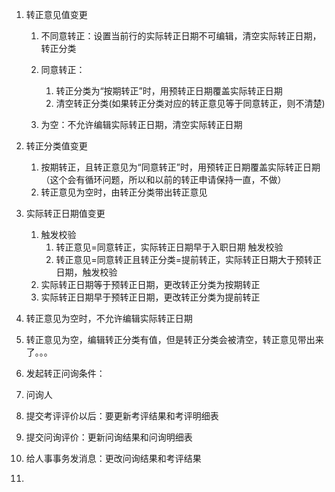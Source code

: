 1. 转正意见值变更
   1. 不同意转正：设置当前行的实际转正日期不可编辑，清空实际转正日期，转正分类
   2. 同意转正：
      	1. 转正分类为“按期转正”时，用预转正日期覆盖实际转正日期
      	2. 清空转正分类(如果转正分类对应的转正意见等于同意转正，则不清楚)
   
   3. 为空：不允许编辑实际转正日期，清空实际转正日期
   
2. 转正分类值变更
   1. 按期转正，且转正意见为“同意转正”时，用预转正日期覆盖实际转正日期（这个会有循环问题，所以和以前的转正申请保持一直，不做）
   2. 转正意见为空时，由转正分类带出转正意见

3. 实际转正日期值变更
   1. 触发校验
      1. 转正意见=同意转正，实际转正日期早于入职日期 触发校验
      2. 转正意见=同意转正且转正分类=提前转正，实际转正日期大于预转正日期，触发校验
   2. 实际转正日期等于预转正日期，更改转正分类为按期转正
   3. 实际转正日期早于预转正日期，更改转正分类为提前转正





1. 转正意见为空时，不允许编辑实际转正日期
2. 转正意见为空，编辑转正分类有值，但是转正分类会被清空，转正意见带出来了。。。





1. 发起转正问询条件：
2. 问询人
3. 提交考评评价以后：要更新考评结果和考评明细表  
4. 提交问询评价：更新问询结果和问询明细表
5. 给人事事务发消息：更改问询结果和考评结果

1. 
